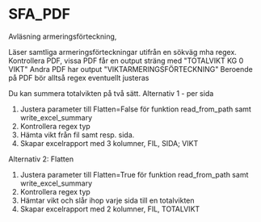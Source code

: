 # SFA_PDF
Avläsning armeringsförteckning, 

Läser samtliga armeringsförteckningar utifrån en sökväg mha regex.
Kontrollera PDF, vissa PDF får en output sträng med "TOTALVIKT KG 0 VIKT"
Andra PDF har output "VIKTARMERINGSFÖRTECKNING"
Beroende på PDF bör alltså regex eventuellt justeras

Du kan summera totalvikten på två sätt.
Alternativ 1 - per sida
1. Justera parameter till Flatten=False för funktion read_from_path samt write_excel_summary
2. Kontrollera regex typ
3. Hämta vikt från fil samt resp. sida. 
4. Skapar excelrapport med 3 kolumner, FIL, SIDA; VIKT

Alternativ 2: Flatten 
1. Justera parameter till Flatten=True för funktion read_from_path samt write_excel_summary
2. Kontrollera regex typ
3. Hämtar vikt och slår ihop varje sida till en totalvikten
4. Skapar excelrapport med 2 kolumner, FIL, TOTALVIKT

